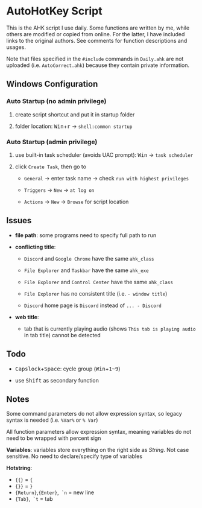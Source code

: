 # AutoHotKey Script

This is the AHK script I use daily. Some functions are written by me, while others are modified or copied from online. For the latter, I have included links to the original authors. See comments for function descriptions and usages.

Note that files specified in the `#include` commands in `Daily.ahk` are not uploaded (i.e. `AutoCorrect.ahk`) because they contain private information.

## Windows Configuration

### Auto Startup (no admin privilege)

1. create script shortcut and put it in startup folder

2. folder location: <kbd>Win</kbd>+<kbd>r</kbd> &rightarrow; `shell:common startup`

### Auto Startup (admin privilege)

1. use built-in task scheduler (avoids UAC prompt): <kbd>Win</kbd> &rightarrow; `task scheduler`

2. click `Create Task`, then go to

    - `General` &rightarrow; enter task name &rightarrow; check `run with highest privileges`

    - `Triggers` &rightarrow; `New` &rightarrow; `at log on`

    - `Actions` &rightarrow; `New` &rightarrow; `Browse` for script location

## Issues

- **file path**: some programs need to specify full path to run

- **conflicting title**:

    - `Discord` and `Google Chrome` have the same `ahk_class`

    - `File Explorer` and `Taskbar` have the same `ahk_exe`

    - `File Explorer` and `Control Center` have the same `ahk_class`

    - `File Explorer` has no consistent title (i.e. `- window title`)

    - `Discord` home page is `Discord` instead of `... - Discord`

- **web title**:

    - tab that is currently playing audio (shows `This tab is playing audio` in tab title) cannot be detected

## Todo

- <kbd>Capslock</kbd>+<kbd>Space</kbd>: cycle group (<kbd>Win</kbd>+<kbd>1~9</kbd>)

- use <kbd>Shift</kbd> as secondary function

## Notes

Some command parameters do not allow expression syntax, so legacy syntax is needed (i.e. `%Var%` or `% Var`)

All function parameters allow expression syntax, meaning variables do not need to be wrapped with percent sign

**Variables**: variables store everything on the right side as _String_. Not case sensitive. No need to declare/specify type of variables

**Hotstring**:

- `{{}` = `{`
- `{}}` = `}`
- `{Return}`,`{Enter}`,`` `n`` = new line
- `{Tab}`,`` `t`` = tab